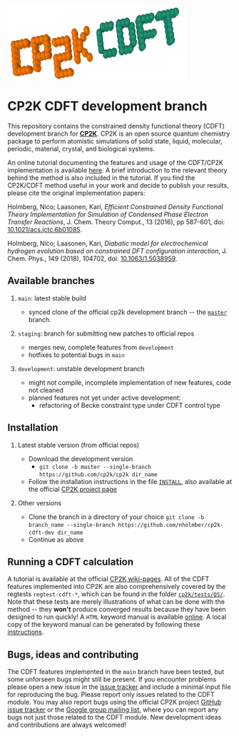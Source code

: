 <img src="https://raw.githubusercontent.com/nholmber/cp2k-cdft-dev/master/web/logo/cp2k_cdft_logo_400_cropped.png" title="CP2K CDFT Development Branch">

# CP2K CDFT development branch
This repository contains the constrained density functional theory (CDFT) development branch for [**CP2K**](https://www.cp2k.org/ "CP2K Project"). CP2K is an open source quantum chemistry package to perform atomistic simulations of solid state, liquid, molecular, periodic, material, crystal, and biological systems.

An online tutorial documenting the features and usage of the CDFT/CP2K implementation is available [here](https://www.cp2k.org/howto:cdft). A brief introduction to the relevant theory behind the method is also included in the tutorial. If you find the CP2K/CDFT method useful in your work and decide to publish your results, please cite the original implementation papers:

Holmberg, Nico; Laasonen, Kari, *Efficient Constrained Density Functional Theory Implementation for Simulation of Condensed Phase Electron Transfer Reactions*, J. Chem. Theory Comput., 13 (2016), pp 587-601, doi: [10.1021/acs.jctc.6b01085](https://dx.doi.org/10.1021/acs.jctc.6b01085 "Online Version of Publication").

Holmberg, Nico; Laasonen, Kari, *Diabatic model for electrochemical hydrogen evolution based on constrained DFT configuration interaction*, J. Chem. Phys., 149 (2018), 104702, doi: [10.1063/1.5038959](https://dx.doi.org/10.1063/1.5038959 "Online Version of Publication").


## Available branches

1. `main`: latest stable build
	* synced clone of the official cp2k development branch -- the [`master`](https://github.com/cp2k/cp2k) branch.

2. `staging`: branch for submitting new patches to official repos
	* merges new, complete features from `development`
	* hotfixes to potential bugs in `main`

3. `development`: unstable development branch
	* might not compile, incomplete implementation of new features, code not cleaned
	* planned features not yet under active development:
		- refactoring of Becke constraint type under CDFT control type

## Installation

1. Latest stable version (from official repos)
	* Download the development version
		- `git clone -b master --single-branch https://github.com/cp2k/cp2k dir_name`
	* Follow the installation instructions in the file [`INSTALL`](INSTALL.md), also available at the official [CP2K project page](https://www.cp2k.org/howto:compile)

2. Other versions
	* Clone the branch in a directory of your choice
	  `git clone -b branch_name --single-branch https://github.com/nholmber/cp2k-cdft-dev dir_name`
	* Continue as above

## Running a CDFT calculation

A tutorial is available at the official [CP2K wiki-pages](https://www.cp2k.org/howto:cdft). All of the CDFT features implemented into CP2K are also comprehensively covered by the regtests `regtest-cdft-*`, which can be found in the folder [`cp2k/tests/QS/`](cp2k/tests/QS/). Note that these tests are merely illustrations of what can be done with the method -- they **won't** produce converged results because they have been designed to run quickly! A `HTML` keyword manual is available [online](https://manual.cp2k.org/trunk/index.html). A local copy of the keyword manual can be generated by following these [instructions](https://www.cp2k.org/howto:generate_manual).

## Bugs, ideas and contributing

The CDFT features implemented in the `main` branch have been tested, but some unforseen bugs might still be present. If you encounter problems please open a new issue in the [issue tracker](https://github.com/nholmber/cp2k-cdft-dev/issues) and include a minimal input file for reproducing the bug. Please report only issues related to the CDFT module. You may also report bugs using the official CP2K project [GitHub issue tracker](https://github.com/cp2k/cp2k/issues) or the [Google group mailing list](https://groups.google.com/forum/#!forum/cp2k), where you can report any bugs not just those related to the CDFT module. New development ideas and contributions are always welcomed!
